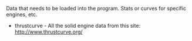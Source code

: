 Data that needs to be loaded into the program.
Stats or curves for specific engines, etc.

* thrustcurve - All the solid engine data from this site: http://www.thrustcurve.org/
